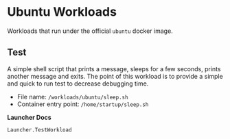 # Ubuntu Workloads

Workloads that run under the official `ubuntu` docker image.

## Test

A simple shell script that prints a message, sleeps for a few seconds, prints another
message and exits. The point of this workload is to provide a simple and quick to run
test to decrease debugging time.

* File name: `/workloads/ubuntu/sleep.sh`
* Container entry point: `/home/startup/sleep.sh`

**Launcher Docs**
```@docs
Launcher.TestWorkload
```
